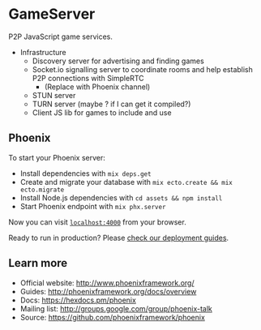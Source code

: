 # GameServer

P2P JavaScript game services.

* Infrastructure
  * Discovery server for advertising and finding games
  * Socket.io signalling server to coordinate rooms and help establish P2P connections with SimpleRTC
    * (Replace with Phoenix channel)
  * STUN server
  * TURN server (maybe ? if I can get it compiled?)
  * Client JS lib for games to include and use

## Phoenix

To start your Phoenix server:

  * Install dependencies with `mix deps.get`
  * Create and migrate your database with `mix ecto.create && mix ecto.migrate`
  * Install Node.js dependencies with `cd assets && npm install`
  * Start Phoenix endpoint with `mix phx.server`

Now you can visit [`localhost:4000`](http://localhost:4000) from your browser.

Ready to run in production? Please [check our deployment guides](http://www.phoenixframework.org/docs/deployment).

## Learn more

  * Official website: http://www.phoenixframework.org/
  * Guides: http://phoenixframework.org/docs/overview
  * Docs: https://hexdocs.pm/phoenix
  * Mailing list: http://groups.google.com/group/phoenix-talk
  * Source: https://github.com/phoenixframework/phoenix
